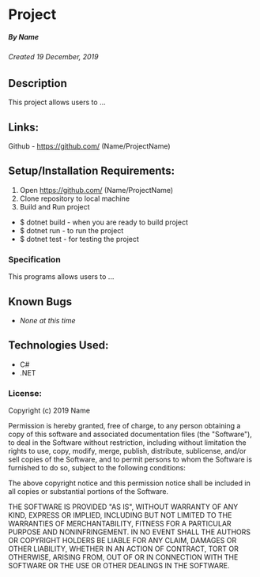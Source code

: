 # Project
##### By Name
###### Created 19 December, 2019

## Description

This project allows users to ...

## Links:

Github - https://github.com/ (Name/ProjectName)

## Setup/Installation Requirements:

1. Open https://github.com/ (Name/ProjectName)
2. Clone repository to local machine 
3. Build and Run project

  - $ dotnet build - when you are ready to build project
  - $ dotnet run - to run the project 
  - $ dotnet test - for testing the project
  

### Specification

  This programs allows users to ...

## Known Bugs

* _None at this time_

## Technologies Used:

* C#
* .NET

### License:

Copyright (c) 2019 Name

Permission is hereby granted, free of charge, to any person obtaining a copy of this software and associated documentation files (the "Software"), to deal in the Software without restriction, including without limitation the rights to use, copy, modify, merge, publish, distribute, sublicense, and/or sell copies of the Software, and to permit persons to whom the Software is furnished to do so, subject to the following conditions:

The above copyright notice and this permission notice shall be included in all copies or substantial portions of the Software.

THE SOFTWARE IS PROVIDED "AS IS", WITHOUT WARRANTY OF ANY KIND, EXPRESS OR IMPLIED, INCLUDING BUT NOT LIMITED TO THE WARRANTIES OF MERCHANTABILITY, FITNESS FOR A PARTICULAR PURPOSE AND NONINFRINGEMENT. IN NO EVENT SHALL THE AUTHORS OR COPYRIGHT HOLDERS BE LIABLE FOR ANY CLAIM, DAMAGES OR OTHER LIABILITY, WHETHER IN AN ACTION OF CONTRACT, TORT OR OTHERWISE, ARISING FROM, OUT OF OR IN CONNECTION WITH THE SOFTWARE OR THE USE OR OTHER DEALINGS IN THE SOFTWARE.